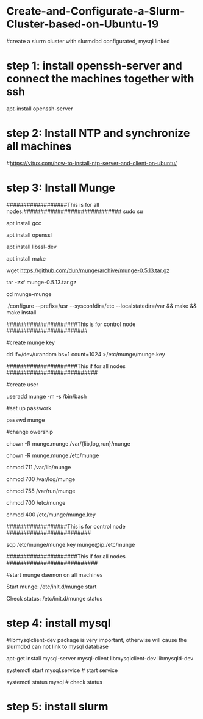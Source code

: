 # Create-and-Configurate-a-Slurm-Cluster-based-on-Ubuntu-19
#create a slurm cluster with slurmdbd configurated, mysql linked

# step 1: install openssh-server and connect the machines together with ssh

apt-install openssh-server

# step 2: Install NTP and synchronize all machines

#https://vitux.com/how-to-install-ntp-server-and-client-on-ubuntu/

# step 3: Install Munge 


##################This is for all nodes:#############################
sudo su

apt install gcc

apt install openssl

apt install libssl-dev

apt install make

wget https://github.com/dun/munge/archive/munge-0.5.13.tar.gz

tar -zxf munge-0.5.13.tar.gz

cd munge-munge

./configure --prefix=/usr --sysconfdir=/etc --localstatedir=/var && make && make install



#####################This is for control node ########################

#create munge key 

dd if=/dev/urandom bs=1 count=1024 >/etc/munge/munge.key

#####################This if for all nodes ###########################

#create user

useradd munge -m -s /bin/bash

#set up passwork

passwd munge

#change owership

chown -R munge.munge /var/{lib,log,run}/munge

chown -R munge.munge /etc/munge


chmod 711 /var/lib/munge

chmod 700 /var/log/munge

chmod 755 /var/run/munge

chmod 700 /etc/munge

chmod 400 /etc/munge/munge.key


##################This is for control node #########################

scp /etc/munge/munge.key munge@ip:/etc/munge

#####################This if for all nodes ###########################

#start munge daemon on all machines 

Start munge:     /etc/init.d/munge start

Check  status:     /etc/init.d/munge status




# step 4: install mysql

#libmysqlclient-dev package is very important, otherwise will cause the slurmdbd can not link to mysql database

apt-get install mysql-server mysql-client libmysqlclient-dev libmysqld-dev

systemctl start mysql.service   # start service  

systemctl status mysql # check status



# step 5: install slurm

